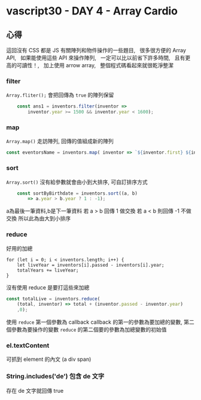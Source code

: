 vascript30 - DAY 4 - Array Cardio
===================================

## 心得
這回沒有 CSS 都是 JS 有關陣列和物件操作的一些題目,  
很多很方便的 Array API,  
如果能使用這些 API 來操作陣列,  
一定可以比以前省下許多時間,  
且有更高的可讀性！,  
加上使用 arrow array,  
整個程式碼看起來就很乾淨整潔  

### filter

`Array.fliter();` 會把回傳為 ```true``` 的陣列保留
```javascript
    const ans1 = inventors.filter(inventor => 
        inventor.year >= 1500 && inventor.year < 1600);
```

### map 
`Array.map()` 走訪陣列, 回傳的值組成新的陣列
``` javascript
const eventorsName = inventors.map( inventor => `${inventor.first} ${inventor.last}`);
```

### sort 
`Array.sort()` 沒有給參數就會由小到大排序,
可自訂排序方式
```javascript
    const sortByBirthdate = inventors.sort((a, b) 
        => a.year > b.year ? 1 : -1);

```
a為最後一筆資料,b是下一筆資料
若 a > b 回傳 1 做交換
若 a < b 則回傳 -1 不做交換
所以此為由大到小排序

### reduce
好用的加總
```let totalYears = 0;
for (let i = 0; i < inventors.length; i++) {
    let liveYear = inventors[i].passed - inventors[i].year;
    totalYears += liveYear;
}
```
沒有使用 reduce 是要打這些來加總

```javascript
const totalLive = inventors.reduce(
    (total, inventor) => total + (inventor.passed - inventor.year)
    ,0);
```
使用 ``reduce``
第一個參數為 callback 
callback 的第一的參數為要加總的變數,
第二個參數為要操作的變數
```reduce``` 的第二個要的參數為加總變數的初始值

### el.textContent
可抓到 element 的內文 (a div span)
### String.includes('de') 包含 de 文字
存在 de 文字就回傳 true
